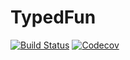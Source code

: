 # TypedFun

[![Build Status](https://travis-ci.com/cscherrer/TypedFun.jl.svg?branch=master)](https://travis-ci.com/cscherrer/TypedFun.jl)
[![Codecov](https://codecov.io/gh/cscherrer/TypedFun.jl/branch/master/graph/badge.svg)](https://codecov.io/gh/cscherrer/TypedFun.jl)
